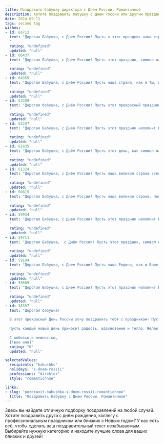 ```yaml
---
title: Поздравить бабушку директора с Днем России. Романтичное
description: Хотите поздравить бабушку с Днем России или другим праздником? Наш ИИ создаст незабываемое поздравление, а вы обязательно выделитесь среди других.  
date: 2024-09-11
tags: second tag
wishes:
- id: 68713
  text: "Дорогая Бабушка, с Днем России! Пусть в этот праздник наша страна сияет яркой звездой на небосклоне, а Вам, как настоящему лидеру и директору, всегда сопутствует успех и признание!  Пусть любовь к Родине вдохновляет Вас, как летний рассвет, а любовь близких согревает сердце нежно, как ласковый лучик солнца.
  "
  rating: "undefined"
  updated: "null"
- id: 66437
  text: "Дорогая Бабушка, с Днем России! Пусть этот праздник, символ нашей великой страны, принесет Вам светлую радость, как сияние летнего солнца, и нежную любовь, как шепот летнего ветра. Пусть Ваша душа, как директор, управляющая делами семьи, всегда будет полна мудрости и оптимизма, а сердце -  теплотой и добротой!
  "
  rating: "undefined"
  updated: "null"
- id: 64955
  text: "Дорогая Бабушка, с Днём России! Пусть наша страна, как и Ты, всегда будет сильна, красива и полна любви. Желаю Вам светлого и радостного праздника, а Вашей работе Директора  - процветания и успехов!
  "
  rating: "undefined"
  updated: "null"
- id: 63309
  text: "Дорогая бабушка, с Днём России! Пусть этот прекрасный праздник, день, когда наша страна отмечает свою свободу и независимость, будет наполнен для тебя любовью, радостью и благодарностью за все твои труды, за твою мудрость и доброту. Пусть российский флаг всегда развевается над твоей головой, как символ твоего сильного духа и бесконечной веры в нашу родину.  И пусть твои директорские таланты всегда приносят тебе успех и уважение!
  "
  rating: "undefined"
  updated: "null"
- id: 62297
  text: "Дорогая Бабушка, с Днем России! Пусть этот праздник наполнит Вашу жизнь такой же теплотой и любовью, как Вы наполняете наши сердца своей мудростью и заботой.  Желаю Вам крепкого здоровья, светлых дней и бесконечного счастья!
  "
  rating: "undefined"
  updated: "null"
- id: 61835
  text: "Дорогая Бабушка, с Днём России! Пусть этот день, как символ нашей великой страны, наполнит Вашу жизнь яркими красками и теплом.  Пусть в Вашем директорском сердце всегда царят гармония и порядок, а душа будет полна вдохновения и любви!
  "
  rating: "undefined"
  updated: "null"
- id: 61324
  text: "Дорогая Бабушка, с Днём России! Пусть наша великая страна всегда будет для тебя символом любви, силы и надежды. Пусть каждый день будет наполнен радостью, а сердце – теплотой и нежностью. С праздником, любимая!
  "
  rating: "undefined"
  updated: "null"
- id: 60815
  text: "Дорогая Бабушка, с Днем России! Пусть наша великая страна, полная любви и  красоты, всегда будет для тебя символом  счастья,  а твоя работа директора  приносит  удовлетворение и радость.
  "
  rating: "undefined"
  updated: "null"
- id: 59934
  text: "Дорогая Бабушка, с Днем России! Пусть этот праздник наполнит Вашу душу гордостью за нашу Родину, а сердце – теплом и любовью.  Пусть каждый день будет полон радости, а Ваша директорская мудрость и опыт всегда будут востребованы и оценены!
  "
  rating: "undefined"
  updated: "null"
- id: 59711
  text: "Дорогая Бабушка,  с Днём России! Пусть этот праздник, символ нашей великой Родины,  принесет вам радость, мир и любовь.  Пусть  величие и красота России вдохновляют вас  так же, как  вы вдохновляете нас своей мудростью  и  добротой.
  "
  rating: "undefined"
  updated: "null"
- id: 59104
  text: "Дорогая Бабушка, с Днем России! Пусть наша Родина, как и Ваше сердце, всегда будет полна любви, доброты и тепла. Пусть наша страна процветает, а Вы, наш дорогой директор, остаетесь символом мудрости, нежности и силы.
  "
  rating: "undefined"
  updated: "null"
- id: 58609
  text: "Дорогая Бабушка, с Днем России! Пусть этот праздник наполнит Вашу жизнь теплом, любовью и гордостью за нашу великую страну. Пусть Ваша душа, как и наша Россия, остаётся вечно молодой, а сердце бьётся в унисон с ритмом её истории.
  "
  rating: "undefined"
  updated: "null"
- id: 38357
  text: "Дорогая бабушка!
  
  В этот прекрасный День России хочу поздравить тебя с праздником! Пусть в твоем сердце всегда горит огонь любви к родине, а в душе царит мир и гармония. Ты – наша гордость и опора, как мудрый директор, ведешь нас к светлым горизонтам.
  
  Пусть каждый новый день приносит радость, вдохновение и тепло. Желаю здоровья, счастья и долгих лет жизни, наполненных яркими моментами и смехом любимых. Россия – это ты, и твоя неугасимая сила духа.
  
  С любовью и нежностью,
  [Твое имя]"
  rating: "0"
  updated: "null"

selectedValues:
  recipients: "babushku"
  holidays: "s-dnem-rossii"
  professions: "direktor"
  style: "romantichnoe"

links:
- slug: "pozdravit-babushku-s-dnem-rossii-romantichnoe"
  title: "Поздравить бабушку с Днем России. Романтичное"
---
```


Здесь вы найдете отличную подборку поздравлений на любой случай. 
Хотите поздравить друга с днём рождения, коллегу с профессиональным праздником или близких с Новым годом? У нас есть всё, чтобы сделать ваш поздравительный текст незабываемым. Выбирайте нужную категорию и находите лучшие слова для ваших близких и друзей!
